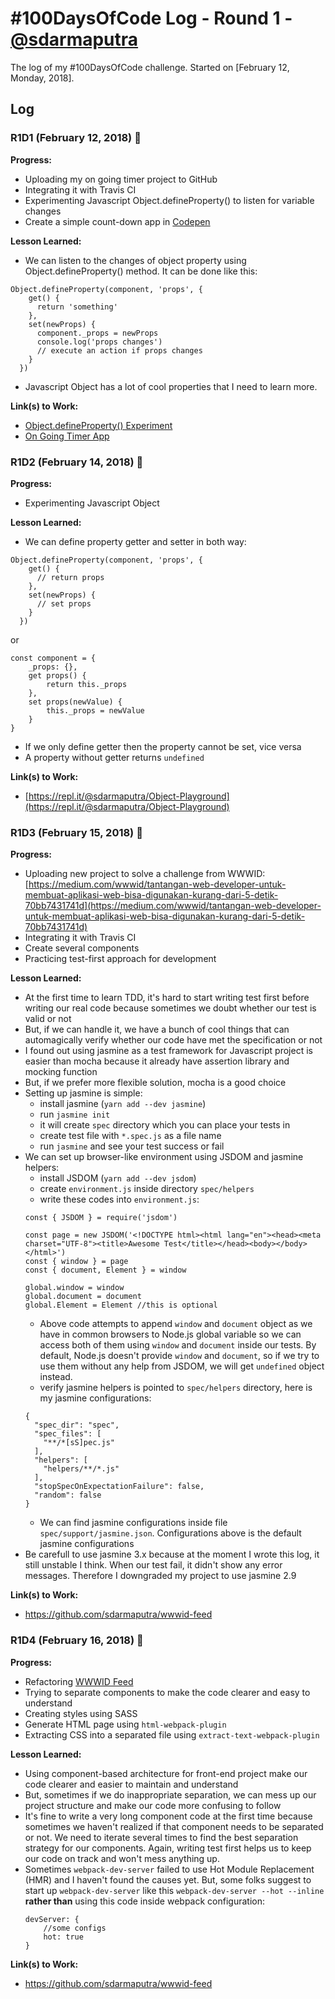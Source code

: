 # #100DaysOfCode Log - Round 1 - [@sdarmaputra](https://github.com/sdarmaputra)

The log of my #100DaysOfCode challenge. Started on [February 12, Monday, 2018].

## Log

### R1D1 (February 12, 2018) :dolphin:
**Progress:**
- Uploading my on going timer project to GitHub
- Integrating it with Travis CI
- Experimenting Javascript Object.defineProperty() to listen for variable changes 
- Create a simple count-down app in [Codepen](https://codepen.io)

**Lesson Learned:**
- We can listen to the changes of object property using Object.defineProperty() method. It can be done like this:
```
Object.defineProperty(component, 'props', {
    get() {
      return 'something'
    },
    set(newProps) {
      component._props = newProps
      console.log('props changes')
      // execute an action if props changes
    }
  })
```
- Javascript Object has a lot of cool properties that I need to learn more.

**Link(s) to Work:**
- [Object.defineProperty() Experiment](https://codepen.io/sdarmaputra/pen/GQEgVP/)
- [On Going Timer App](https://github.com/sdarmaputra/simple-timer)

### R1D2 (February 14, 2018) :dolphin:
**Progress:**
- Experimenting Javascript Object

**Lesson Learned:**
- We can define property getter and setter in both way:
```
Object.defineProperty(component, 'props', {
    get() {
      // return props
    },
    set(newProps) {
      // set props
    }
  })
```
or
```
const component = {
    _props: {},
    get props() {
        return this._props
    },
    set props(newValue) {
        this._props = newValue
    }
}
```
- If we only define getter then the property cannot be set, vice versa
- A property without getter returns `undefined`

**Link(s) to Work:**
- [https://repl.it/@sdarmaputra/Object-Playground](https://repl.it/@sdarmaputra/Object-Playground)


### R1D3 (February 15, 2018) :hamster:
**Progress:**
- Uploading new project to solve a challenge from WWWID: [https://medium.com/wwwid/tantangan-web-developer-untuk-membuat-aplikasi-web-bisa-digunakan-kurang-dari-5-detik-70bb7431741d](https://medium.com/wwwid/tantangan-web-developer-untuk-membuat-aplikasi-web-bisa-digunakan-kurang-dari-5-detik-70bb7431741d)
- Integrating it with Travis CI
- Create several components
- Practicing test-first approach for development

**Lesson Learned:**
- At the first time to learn TDD, it's hard to start writing test first before writing our real code because sometimes we doubt whether our test is valid or not
- But, if we can handle it, we have a bunch of cool things that can automagically verify whether our code have met the specification or not
- I found out using jasmine as a test framework for Javascript project is easier than mocha because it already have assertion library and mocking function
- But, if we prefer more flexible solution, mocha is a good choice
- Setting up jasmine is simple:
    - install jasmine (`yarn add --dev jasmine`)
    - run `jasmine init`
    - it will create `spec` directory which you can place your tests in
    - create test file with `*.spec.js` as a file name
    - run `jasmine` and see your test success or fail
- We can set up browser-like environment using JSDOM and jasmine helpers:
    - install JSDOM (`yarn add --dev jsdom`)
    - create `environment.js` inside directory `spec/helpers`
    - write these codes into `environment.js`:
    ```
    const { JSDOM } = require('jsdom')

    const page = new JSDOM('<!DOCTYPE html><html lang="en"><head><meta charset="UTF-8"><title>Awesome Test</title></head><body></body></html>')
    const { window } = page
    const { document, Element } = window

    global.window = window
    global.document = document
    global.Element = Element //this is optional
    ```
    - Above code attempts to append `window` and `document` object as we have in common browsers to Node.js global variable so we can access both of them using `window` and `document` inside our tests. By default, Node.js doesn't provide `window` and `document`, so if we try to use them without any help from JSDOM, we will get `undefined` object instead.
    - verify jasmine helpers is pointed to `spec/helpers` directory, here is my jasmine configurations:
    ```
    {
      "spec_dir": "spec",
      "spec_files": [
        "**/*[sS]pec.js"
      ],
      "helpers": [
        "helpers/**/*.js"
      ],
      "stopSpecOnExpectationFailure": false,
      "random": false
    }
    ```
    - We can find jasmine configurations inside file `spec/support/jasmine.json`. Configurations above is the default jasmine configurations
- Be carefull to use jasmine 3.x because at the moment I wrote this log, it still unstable I think. When our test fail, it didn't show any error messages. Therefore I downgraded my project to use jasmine 2.9

**Link(s) to Work:**
- https://github.com/sdarmaputra/wwwid-feed


### R1D4 (February 16, 2018) :monkey:
**Progress:**
- Refactoring [WWWID Feed](https://github.com/sdarmaputra/wwwid-feed)
- Trying to separate components to make the code clearer and easy to understand
- Creating styles using SASS
- Generate HTML page using `html-webpack-plugin`
- Extracting CSS into  a separated file using `extract-text-webpack-plugin`

**Lesson Learned:**
- Using component-based architecture for front-end project make our code clearer and easier to maintain and understand
- But, sometimes if we do inappropriate separation, we can mess up our project structure and make our code more confusing to follow
- It's fine to write a very long component code at the first time because sometimes we haven't realized if that component needs to be separated or not. We need to iterate several times to find the best separation strategy for our components. Again, writing test first helps us to keep our code on track and won't mess anything up.
- Sometimes `webpack-dev-server` failed to use Hot Module Replacement (HMR) and I haven't found the causes yet. But, some folks suggest to start up `webpack-dev-server` like this `webpack-dev-server --hot --inline` **rather than** using this code inside webpack configuration:
    ```
    devServer: {
        //some configs
        hot: true
    }
    ```

**Link(s) to Work:**
- https://github.com/sdarmaputra/wwwid-feed
